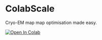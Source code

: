 # ColabScale
Cryo-EM map map optimisation made easy.

<a target="_blank" href="https://colab.research.google.com/github/cryoTUD/ColabScale/blob/main/ColabScale.ipynb">
  <img src="https://colab.research.google.com/assets/colab-badge.svg" alt="Open In Colab"/>
</a>
